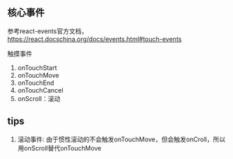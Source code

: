 

## 核心事件
参考react-events官方文档，https://react.docschina.org/docs/events.html#touch-events

触摸事件
1. onTouchStart
2. onTouchMove
3. onTouchEnd
4. onTouchCancel
5. onScroll：滚动

## tips
1. 滚动事件: 由于惯性滚动的不会触发onTouchMove，但会触发onCroll，所以用onScroll替代onTouchMove